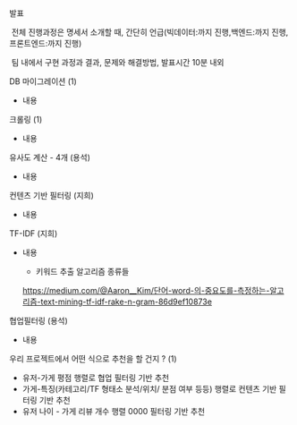 발표

​	전체 진행과정은 명세서 소개할 때, 간단히 언급(빅데이터:까지 진행,백엔드:까지 진행,프론트엔드:까지 진행)

​	팀 내에서 구현 과정과 결과, 문제와 해결방법, 발표시간 10분 내외

DB 마이그레이션 (1)

- 내용

크롤링 (1)

- 내용

유사도 계산 - 4개 (용석)

- 내용

컨텐츠 기반 필터링 (지희)

- 내용

TF-IDF  (지희)

- 내용

  - 키워드 추출 알고리즘 종류들

  https://medium.com/@Aaron__Kim/단어-word-의-중요도를-측정하는-알고리즘-text-mining-tf-idf-rake-n-gram-86d9ef10873e

협업필터링 (용석)

- 내용

우리 프로젝트에서 어떤 식으로 추천을 할 건지 ? (1)

- 유저-가게 평점 행렬로 협업 필터링 기반 추천
- 가게-특징(카테고리/TF 형태소 분석/위치/ 분점 여부 등등) 행렬로 컨텐츠 기반 필터링 기반 추천
- 유저 나이 - 가게 리뷰 개수 행렬 0000 필터링 기반 추천